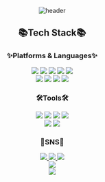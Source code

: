 <div align="center" >

![header](https://capsule-render.vercel.app/api?type=wave&color=auto&height=300&section=header&text=DoHee%20Github!&fontSize=90)
## 📚Tech Stack📚
### ✨Platforms & Languages✨
<img src="https://img.shields.io/badge/Java-007396?style=flat&logo=Java&logoColor=white" />
<img src="https://img.shields.io/badge/HTML5-E34F26?style=flat&logo=HTML5&logoColor=white" />
<img src="https://img.shields.io/badge/CSS3-1572B6?style=flat&logo=CSS3&logoColor=white" />
<img src="https://img.shields.io/badge/JavaScript-F7DF1E?style=flat&logo=JavaScript&logoColor=white" />
<img src="https://img.shields.io/badge/jQuery-0769AD?style=flat&logo=jQuery&logoColor=white" />
<br>
<img src="https://img.shields.io/badge/Oracle SQL-F80000?style=flat&logo=Oracle&logoColor=white" />
<img src="https://img.shields.io/badge/SpringBoot-6DB33F?style=flat&logo=SpringBoot&logoColor=white" />
<img src="https://img.shields.io/badge/SpringSecurity-6DB33F?style=flat&logo=SpringSecurity&logoColor=white" />
<img src="https://img.shields.io/badge/AWS-232F3E?style=flat&logo=Amazon AWS&logoColor=white" />

### 🛠️Tools🛠️
<img src="https://img.shields.io/badge/Eclipse IDE-2C2255?style=flat&logo=EclipseIDE&logoColor=white" />
<img src="https://img.shields.io/badge/IntelliJ IDEA-000000?style=flat&logo=IntelliJIDEA&logoColor=white" />
<img src="https://img.shields.io/badge/Visual Studio-5C2D91?style=flat&logo=Visual Studio&logoColor=white" />
<img src="https://img.shields.io/badge/Visual Studio Code-007ACC?style=flat&logo=Visual Studio Code&logoColor=white" />

<br/>

<img src="https://img.shields.io/badge/Tomcat-F8DC75?style=flat&logo=Apache Tomcat&logoColor=white" />
<img src="https://img.shields.io/badge/GitHub-181717?style=flat&logo=Github&logoColor=white" />

### 🌈SNS🌈
<!--노션-->
<a href="https://www.notion.so/ehgmlkim/481ecc28088f4d2bb7eb165ad8bf607c" target="_blank">
  <img src="https://img.shields.io/badge/Notion-000000?style=flat&logo=Notion&logoColor=white" />
</a>
<!--벨로그-->
<a href="https://velog.io/@greene">
  <img src="https://img.shields.io/badge/Velog-20C997?style=flat&logo=Velog&logoColor=white" />
</a>
<!--메일-->
<a href="dohee930@gmail.com">
  <img src="https://img.shields.io/badge/Gmail-EA4335?style=flat&logo=Gmail&logoColor=white" />
</a>

<br />
  <img src="https://github-readme-stats.vercel.app/api?username=ehgmlKim&layout=compact">
  <br/>
  <img src="https://github-readme-stats-sigma-five.vercel.app/api/top-langs/?username=ehgmlKim&layout=compact">



</div>

<!--
**ehgmlKim/ehgmlKim** is a ✨ _special_ ✨ repository because its `README.md` (this file) appears on your GitHub profile.

Here are some ideas to get you started:

- 🔭 I’m currently working on ...
- 🌱 I’m currently learning ...
- 👯 I’m looking to collaborate on ...
- 🤔 I’m looking for help with ...
- 💬 Ask me about ...
- 📫 How to reach me: ...
- 😄 Pronouns: ...
- ⚡ Fun fact: ...
-->
